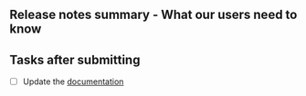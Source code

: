 <!--
Thank you for improving Nushell!
Please, read our contributing guide: https://github.com/nushell/nushell/blob/main/CONTRIBUTING.md

Use the following space to include the motivation and any technical details behind this PR.
-->

## Release notes summary - What our users need to know
<!--
This section will be included as part of our release notes. See the contributing guide for more details.
If you're not confident about this, a core team member would be glad to help!
-->

## Tasks after submitting
<!-- Remove any tasks which aren't relevant for your PR, or add your own -->
- [ ] Update the [documentation](https://github.com/nushell/nushell.github.io)
